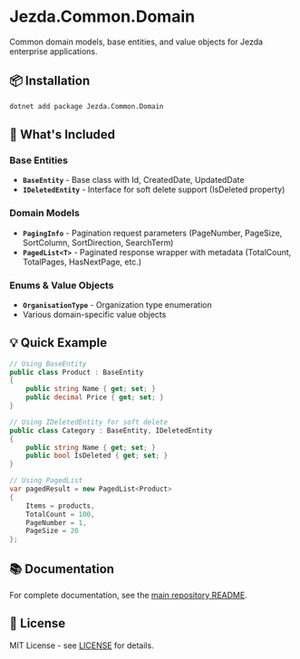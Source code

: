 # Jezda.Common.Domain

Common domain models, base entities, and value objects for Jezda enterprise applications.

## 📦 Installation

```bash
dotnet add package Jezda.Common.Domain
```

## 🎯 What's Included

### Base Entities

- **`BaseEntity`** - Base class with Id, CreatedDate, UpdatedDate
- **`IDeletedEntity`** - Interface for soft delete support (IsDeleted property)

### Domain Models

- **`PagingInfo`** - Pagination request parameters (PageNumber, PageSize, SortColumn, SortDirection, SearchTerm)
- **`PagedList<T>`** - Paginated response wrapper with metadata (TotalCount, TotalPages, HasNextPage, etc.)

### Enums & Value Objects

- **`OrganisationType`** - Organization type enumeration
- Various domain-specific value objects

## 💡 Quick Example

```csharp
// Using BaseEntity
public class Product : BaseEntity
{
    public string Name { get; set; }
    public decimal Price { get; set; }
}

// Using IDeletedEntity for soft delete
public class Category : BaseEntity, IDeletedEntity
{
    public string Name { get; set; }
    public bool IsDeleted { get; set; }
}

// Using PagedList
var pagedResult = new PagedList<Product>
{
    Items = products,
    TotalCount = 100,
    PageNumber = 1,
    PageSize = 20
};
```

## 📚 Documentation

For complete documentation, see the [main repository README](https://github.com/jezda-solutions/jezda-common-libs).

## 📄 License

MIT License - see [LICENSE](https://github.com/jezda-solutions/jezda-common-libs/blob/master/LICENSE) for details.

